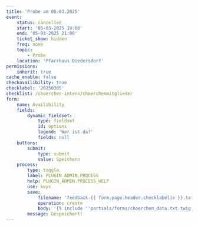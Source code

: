 ```yaml
---
title: 'Probe am 05.03.2025'
event:
    status: cancelled
    start: '05-03-2025 19:00'
    end: '05-03-2025 21:00'
    ticket_show: hidden
    freq: none
    topic:
        - Probe
    location: 'Pfarrhaus Diedersdorf'
permissions:
    inherit: true
cache_enable: false
checkavailibility: true
checklabel: '20250305'
checklist: /choerchen-intern/choerchenmitglieder
form:
    name: Availibility
    fields:
        dynamic_fieldset:
            type: fieldset
            id: options
            legend: 'Wer ist da?'
            fields: null
    buttons:
        submit:
            type: submit
            value: Speichern
    process:
        type: toggle
        label: PLUGIN_ADMIN.PROCESS
        help: PLUGIN_ADMIN.PROCESS_HELP
        use: keys
        save:
            filename: 'feedback-{{ form.page.header.checklabel|e }}.txt'
            operation: create
            body: '{% include ''partials/forms/choerchen_data.txt.twig'' %}'
        message: Gespeichert!
---
```


